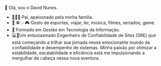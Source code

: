 👋 Olá, sou o David Nunes.  

- 👨‍👩‍👦 Pai, apaixonado pela minha família. 
- 📖 ⚽ 🎶 🎮 Gosto de esportes, viajar, ler, música, filmes, seriados, game.
- 🔋 Formado em Gestão em Tecnologia da Informação.
- 💻🐧Um entusiasmado Engenheiro de Confiabilidade de Sites (SRE) que está começando a trilhar sua jornada nesse emocionante mundo da confiabilidade e desempenho de sistemas. Minha paixão por otimizar a estabilidade, escalabilidade e eficiência está me impulsionando a mergulhar de cabeça nessa nova aventura.
